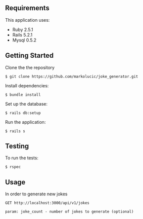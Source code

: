 ## Requirements

This application uses:

* Ruby 2.5.1
* Rails 5.2.1
* Mysql 0.5.2

## Getting Started

Clone the the repository

```console
$ git clone https://github.com/markolucic/joke_generator.git
```

Install dependencies:

```console
$ bundle install
```

Set up the database:

```console
$ rails db:setup
```

Run the application:

```console
$ rails s
```

## Testing

To run the tests:

```console
$ rspec
```

## Usage
 
In order to generate new jokes 

```
GET http://localhost:3000/api/v1/jokes

param: joke_count - number of jokes to generate (optional)
```
